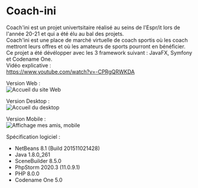 # Coach-ini
Coach'ini est un projet univertsitaire réalisé au seins de l'Espr/it lors de l'année 20-21 et qui a été élu au bal des projets.  
Coach'ini est une place de marché virtuelle de coach sportis où les coach mettront leurs offres et où les amateurs de sports pourront en bénéficier.  
Ce projet a été dévélopper avec les 3 framework suivant : JavaFX, Symfony et Codename One.  
Vidéo explicative :  
https://www.youtube.com/watch?v=-CPRgQRWKDA


Version Web :  
![Accueil du site Web](https://i.imgur.com/gbSXQy6.png)

Version Desktop :  
![Accueil du desktop](https://i.imgur.com/G7MppZw.png[/img])

Version Mobile :  
![Affichage mes amis, mobile](https://i.imgur.com/vEYL51Q.png)  

Spécification logiciel :  
- NetBeans 8.1 (Build 201511021428)
- Java 1.8.0_261
- SceneBuilder 8.5.0
- PhpStorm 2020.3 (11.0.9.1)
- PHP 8.0.0
- Codename One 5.0
